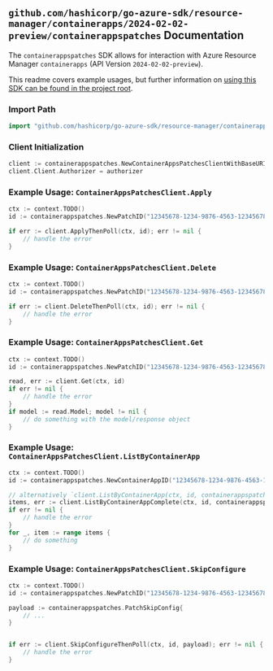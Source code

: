 
## `github.com/hashicorp/go-azure-sdk/resource-manager/containerapps/2024-02-02-preview/containerappspatches` Documentation

The `containerappspatches` SDK allows for interaction with Azure Resource Manager `containerapps` (API Version `2024-02-02-preview`).

This readme covers example usages, but further information on [using this SDK can be found in the project root](https://github.com/hashicorp/go-azure-sdk/tree/main/docs).

### Import Path

```go
import "github.com/hashicorp/go-azure-sdk/resource-manager/containerapps/2024-02-02-preview/containerappspatches"
```


### Client Initialization

```go
client := containerappspatches.NewContainerAppsPatchesClientWithBaseURI("https://management.azure.com")
client.Client.Authorizer = authorizer
```


### Example Usage: `ContainerAppsPatchesClient.Apply`

```go
ctx := context.TODO()
id := containerappspatches.NewPatchID("12345678-1234-9876-4563-123456789012", "example-resource-group", "containerAppValue", "patchValue")

if err := client.ApplyThenPoll(ctx, id); err != nil {
	// handle the error
}
```


### Example Usage: `ContainerAppsPatchesClient.Delete`

```go
ctx := context.TODO()
id := containerappspatches.NewPatchID("12345678-1234-9876-4563-123456789012", "example-resource-group", "containerAppValue", "patchValue")

if err := client.DeleteThenPoll(ctx, id); err != nil {
	// handle the error
}
```


### Example Usage: `ContainerAppsPatchesClient.Get`

```go
ctx := context.TODO()
id := containerappspatches.NewPatchID("12345678-1234-9876-4563-123456789012", "example-resource-group", "containerAppValue", "patchValue")

read, err := client.Get(ctx, id)
if err != nil {
	// handle the error
}
if model := read.Model; model != nil {
	// do something with the model/response object
}
```


### Example Usage: `ContainerAppsPatchesClient.ListByContainerApp`

```go
ctx := context.TODO()
id := containerappspatches.NewContainerAppID("12345678-1234-9876-4563-123456789012", "example-resource-group", "containerAppValue")

// alternatively `client.ListByContainerApp(ctx, id, containerappspatches.DefaultListByContainerAppOperationOptions())` can be used to do batched pagination
items, err := client.ListByContainerAppComplete(ctx, id, containerappspatches.DefaultListByContainerAppOperationOptions())
if err != nil {
	// handle the error
}
for _, item := range items {
	// do something
}
```


### Example Usage: `ContainerAppsPatchesClient.SkipConfigure`

```go
ctx := context.TODO()
id := containerappspatches.NewPatchID("12345678-1234-9876-4563-123456789012", "example-resource-group", "containerAppValue", "patchValue")

payload := containerappspatches.PatchSkipConfig{
	// ...
}


if err := client.SkipConfigureThenPoll(ctx, id, payload); err != nil {
	// handle the error
}
```

